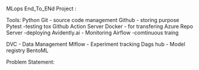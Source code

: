MLops End_To_ENd Project :

Tools:
Python
Git - source  code management
Github - storing purpose
Pytest -testing
tox
Github Action Server
Docker - for transfering
Azure Repo Server -deploying
Avidently.ai - Monitoring
Airflow -comtinuous traing

DVC - Data Management
Mlflow - Experiment tracking
Dags hub - Model registry
BentoML

Problem Statement:
